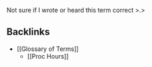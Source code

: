 Not sure if I wrote or heard this term correct >.>
## Backlinks
* [[Glossary of Terms]]
	* [[Proc Hours]]


